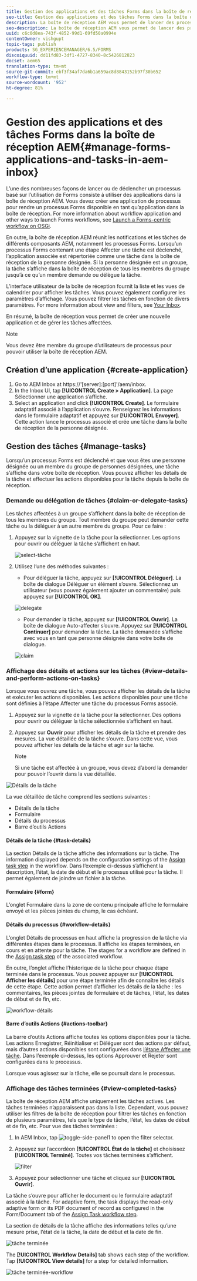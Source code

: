 ```yaml
---
title: Gestion des applications et des tâches Forms dans la boîte de réception AEM
seo-title: Gestion des applications et des tâches Forms dans la boîte de réception AEM
description: La boîte de réception AEM vous permet de lancer des processus basés sur l’utilisation de Forms via l’envoi d’applications et de tâches de gestion.
seo-description: La boîte de réception AEM vous permet de lancer des processus basés sur l’utilisation de Forms via l’envoi d’applications et de tâches de gestion.
uuid: c6c0d8ea-743f-4852-99d1-69fd50a0994e
contentOwner: vishgupt
topic-tags: publish
products: SG_EXPERIENCEMANAGER/6.5/FORMS
discoiquuid: dd11fd83-3df1-4727-8340-8c5426812823
docset: aem65
translation-type: tm+mt
source-git-commit: ebf3f34af7da6b1a659ac8d8843152b97f30b652
workflow-type: tm+mt
source-wordcount: '952'
ht-degree: 81%

---
```



# Gestion des applications et des tâches Forms dans la boîte de réception AEM{#manage-forms-applications-and-tasks-in-aem-inbox}

L’une des nombreuses façons de lancer ou de déclencher un processus basé sur l’utilisation de Forms consiste à utiliser des applications dans la boîte de réception AEM. Vous devez créer une application de processus pour rendre un processus Forms disponible en tant qu’application dans la boîte de réception. For more information about workflow application and other ways to launch Forms workflows, see [Launch a Forms-centric workflow on OSGi](../../forms/using/aem-forms-workflow.md#launch).

En outre, la boîte de réception AEM réunit les notifications et les tâches de différents composants AEM, notamment les processus Forms. Lorsqu’un processus Forms contenant une étape Affecter une tâche est déclenché, l’application associée est répertoriée comme une tâche dans la boîte de réception de la personne désignée. Si la personne désignée est un groupe, la tâche s’affiche dans la boîte de réception de tous les membres du groupe jusqu’à ce qu’un membre demande ou délègue la tâche.

L’interface utilisateur de la boîte de réception fournit la liste et les vues de calendrier pour afficher les tâches. Vous pouvez également configurer les paramètres d’affichage. Vous pouvez filtrer les tâches en fonction de divers paramètres. For more information about view and filters, see [Your Inbox](/help/sites-authoring/inbox.md).

En résumé, la boîte de réception vous permet de créer une nouvelle application et de gérer les tâches affectées.

>[!NOTE]
>
>Vous devez être membre du groupe d’utilisateurs de processus pour pouvoir utiliser la boîte de réception AEM.

## Création d’une application {#create-application}

1. Go to AEM Inbox at https://&#39;[server]:[port]&#39;/aem/inbox.
1. In the Inbox UI, tap **[!UICONTROL Create > Application]**. La page Sélectionner une application s’affiche.
1. Select an application and click **[!UICONTROL Create]**. Le formulaire adaptatif associé à l’application s’ouvre. Renseignez les informations dans le formulaire adaptatif et appuyez sur **[!UICONTROL Envoyer]**. Cette action lance le processus associé et crée une tâche dans la boîte de réception de la personne désignée.

## Gestion des tâches {#manage-tasks}

Lorsqu’un processus Forms est déclenché et que vous êtes une personne désignée ou un membre du groupe de personnes désignées, une tâche s’affiche dans votre boîte de réception. Vous pouvez afficher les détails de la tâche et effectuer les actions disponibles pour la tâche depuis la boîte de réception.

### Demande ou délégation de tâches {#claim-or-delegate-tasks}

Les tâches affectées à un groupe s’affichent dans la boîte de réception de tous les membres du groupe. Tout membre du groupe peut demander cette tâche ou la déléguer à un autre membre du groupe. Pour ce faire :

1. Appuyez sur la vignette de la tâche pour la sélectionner. Les options pour ouvrir ou déléguer la tâche s’affichent en haut.

   ![select-tâche](assets/select-task.png)

1. Utilisez l’une des méthodes suivantes :

   * Pour déléguer la tâche, appuyez sur **[!UICONTROL Déléguer]**. La boîte de dialogue Déléguer un élément s’ouvre. Sélectionnez un utilisateur (vous pouvez également ajouter un commentaire) puis appuyez sur **[!UICONTROL OK]**.

   ![delegate](assets/delegate.png)

   * Pour demander la tâche, appuyez sur **[!UICONTROL Ouvrir]**. La boîte de dialogue Auto-affecter s’ouvre. Appuyez sur **[!UICONTROL Continuer]** pour demander la tâche. La tâche demandée s’affiche avec vous en tant que personne désignée dans votre boîte de dialogue.

   ![claim](assets/claim.png)

### Affichage des détails et actions sur les tâches {#view-details-and-perform-actions-on-tasks}

Lorsque vous ouvrez une tâche, vous pouvez afficher les détails de la tâche et exécuter les actions disponibles. Les actions disponibles pour une tâche sont définies à l’étape Affecter une tâche du processus Forms associé.

1. Appuyez sur la vignette de la tâche pour la sélectionner. Des options pour ouvrir ou déléguer la tâche sélectionnée s’affichent en haut.
1. Appuyez sur **Ouvrir** pour afficher les détails de la tâche et prendre des mesures. La vue détaillée de la tâche s’ouvre. Dans cette vue, vous pouvez afficher les détails de la tâche et agir sur la tâche.

   >[!NOTE]
   >
   >Si une tâche est affectée à un groupe, vous devez d’abord la demander pour pouvoir l’ouvrir dans la vue détaillée.

![Détails de la tâche](assets/task-details.png)

La vue détaillée de tâche comprend les sections suivantes :

* Détails de la tâche
* Formulaire
* Détails du processus
* Barre d’outils Actions

#### Détails de la tâche {#task-details}

La section Détails de la tâche affiche des informations sur la tâche. The information displayed depends on the configuration settings of the [Assign task step](/help/sites-developing/workflows-step-ref.md) in the workflow. Dans l’exemple ci-dessus s’affichent la description, l’état, la date de début et le processus utilisé pour la tâche. Il permet également de joindre un fichier à la tâche.

#### Formulaire {#form}

L’onglet Formulaire dans la zone de contenu principale affiche le formulaire envoyé et les pièces jointes du champ, le cas échéant.

#### Détails du processus {#workflow-details}

L’onglet Détails de processus en haut affiche la progression de la tâche via différentes étapes dans le processus. Il affiche les étapes terminées, en cours et en attente pour la tâche. The stages for a workflow are defined in the [Assign task step](/help/sites-developing/workflows-step-ref.md) of the associated workflow.

En outre, l’onglet affiche l’historique de la tâche pour chaque étape terminée dans le processus. Vous pouvez appuyer sur **[!UICONTROL Afficher les détails]** pour une étape terminée afin de connaître les détails de cette étape. Cette action permet d’afficher les détails de la tâche : les commentaires, les pièces jointes de formulaire et de tâches, l’état, les dates de début et de fin, etc.

![workflow-détails](assets/workflow-details.png)

#### Barre d’outils Actions {#actions-toolbar}

La barre d’outils Actions affiche toutes les options disponibles pour la tâche. Les actions Enregistrer, Réinitialiser et Déléguer sont des actions par défaut, mais d’autres actions disponibles sont configurées dans [l’étape Affecter une tâche](/help/sites-developing/workflows-step-ref.md). Dans l’exemple ci-dessus, les options Approuver et Rejeter sont configurées dans le processus.

Lorsque vous agissez sur la tâche, elle se poursuit dans le processus.

### Affichage des tâches terminées {#view-completed-tasks}

La boîte de réception AEM affiche uniquement les tâches actives. Les tâches terminées n’apparaissent pas dans la liste. Cependant, vous pouvez utiliser les filtres de la boîte de réception pour filtrer les tâches en fonction de plusieurs paramètres, tels que le type de tâche, l’état, les dates de début et de fin, etc. Pour vue des tâches terminées :

1. In AEM Inbox, tap ![toggle-side-panel1](assets/toggle-side-panel1.png) to open the filter selector.
1. Appuyez sur l’accordéon **[!UICONTROL État de la tâche]** et choisissez **[!UICONTROL Terminé]**. Toutes vos tâches terminées s’affichent.

   ![filter](assets/filter.png)

1. Appuyez pour sélectionner une tâche et cliquez sur **[!UICONTROL Ouvrir]**.

La tâche s’ouvre pour afficher le document ou le formulaire adaptatif associé à la tâche. For adaptive form, the task displays the read-only adaptive form or its PDF document of record as configured in the Form/Document tab of the [Assign Task workflow step](/help/sites-developing/workflows-step-ref.md).

La section de détails de la tâche affiche des informations telles qu’une mesure prise, l’état de la tâche, la date de début et la date de fin.

![tâche terminée](assets/completed-task.png)

The **[!UICONTROL Workflow Details]** tab shows each step of the workflow. Tap **[!UICONTROL View details]** for a step for detailed information.

![tâche terminée-workflow](assets/completed-task-workflow.png)

